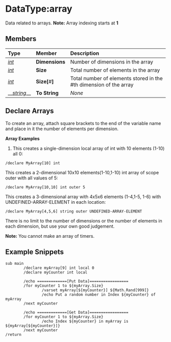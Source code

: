 # DataType:array

Data related to arrays. **Note:** Array indexing starts at **1**

## Members

| **Type** | **Member** | **Description** |
| :--- | :--- | :--- |
| [_int_](datatype-int.md) | **Dimensions** | Number of dimensions in the array |
| [_int_](datatype-int.md) | **Size** | Total number of elements in the array |
| [_int_](datatype-int.md) | **Size[**\#**]** | Total number of elements stored in the \#th dimension of the array |
| \_\_[_string_](datatype-string.md)\_\_ | **To String** | _None_ |

## Declare Arrays

To create an array, attach square brackets to the end of the variable name and place in it the number of elements per dimension.

**Array Examples**

1. This creates a single-dimension local array of int with 10 elements (1-10) all 0:

```text
/declare MyArray[10] int
```

This creates a 2-dimensional 10x10 elements(1-10,1-10) int array of scope outer with all values of 5:

```text
/declare MyArray[10,10] int outer 5
```

This creates a 3-dimensional array with 4x5x6 elements (1-4,1-5, 1-6) with UNDEFINED-ARRAY-ELEMENT in each location:

```text
/declare MyArray[4,5,6] string outer UNDEFINED-ARRAY-ELEMENT
```

There is no limit to the number of dimensions or the number of elements in each dimension, but use your own good judgement.

**Note:** You cannot make an array of timers.

## Example Snippets

```text
sub main
        /declare myArray[9] int local 0
        /declare myCounter int local

        /echo =============[Put Data]=================
        /for myCounter 1 to ${myArray.Size}
                /varset myArray[${myCounter}] ${Math.Rand[999]}
                /echo Put a random number in Index ${myCounter} of myArray
        /next myCounter

        /echo =============[Get Data]=================
        /for myCounter 1 to ${myArray.Size}
                /echo Index ${myCounter} in myArray is ${myArray[${myCounter}]}
        /next myCounter
/return
```

